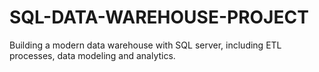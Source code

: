 # SQL-DATA-WAREHOUSE-PROJECT
Building a modern data warehouse with SQL server, including ETL processes, data modeling and analytics.
